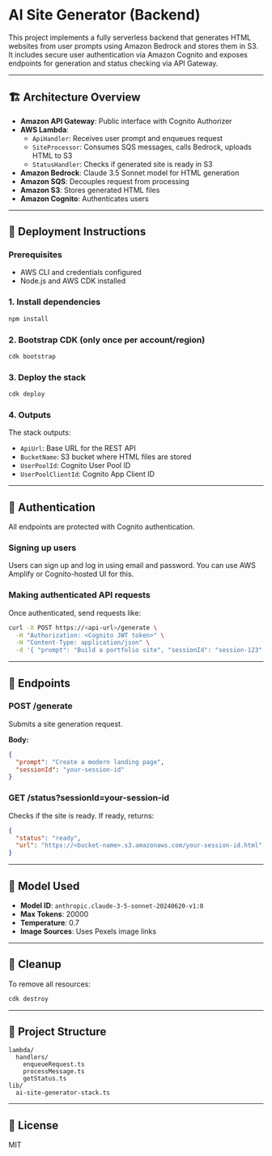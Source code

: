 
# AI Site Generator (Backend)

This project implements a fully serverless backend that generates HTML websites from user prompts using Amazon Bedrock and stores them in S3. It includes secure user authentication via Amazon Cognito and exposes endpoints for generation and status checking via API Gateway.

---

## 🏗️ Architecture Overview

- **Amazon API Gateway**: Public interface with Cognito Authorizer
- **AWS Lambda**:
  - `ApiHandler`: Receives user prompt and enqueues request
  - `SiteProcessor`: Consumes SQS messages, calls Bedrock, uploads HTML to S3
  - `StatusHandler`: Checks if generated site is ready in S3
- **Amazon Bedrock**: Claude 3.5 Sonnet model for HTML generation
- **Amazon SQS**: Decouples request from processing
- **Amazon S3**: Stores generated HTML files
- **Amazon Cognito**: Authenticates users

---

## 🚀 Deployment Instructions

### Prerequisites
- AWS CLI and credentials configured
- Node.js and AWS CDK installed

### 1. Install dependencies

```bash
npm install
```

### 2. Bootstrap CDK (only once per account/region)

```bash
cdk bootstrap
```

### 3. Deploy the stack

```bash
cdk deploy
```

### 4. Outputs

The stack outputs:
- `ApiUrl`: Base URL for the REST API
- `BucketName`: S3 bucket where HTML files are stored
- `UserPoolId`: Cognito User Pool ID
- `UserPoolClientId`: Cognito App Client ID

---

## 🔐 Authentication

All endpoints are protected with Cognito authentication.

### Signing up users

Users can sign up and log in using email and password. You can use AWS Amplify or Cognito-hosted UI for this.

### Making authenticated API requests

Once authenticated, send requests like:

```bash
curl -X POST https://<api-url>/generate \
  -H "Authorization: <Cognito JWT token>" \
  -H "Content-Type: application/json" \
  -d '{ "prompt": "Build a portfolio site", "sessionId": "session-123" }'
```

---

## 🧪 Endpoints

### POST /generate
Submits a site generation request.

**Body:**
```json
{
  "prompt": "Create a modern landing page",
  "sessionId": "your-session-id"
}
```

### GET /status?sessionId=your-session-id
Checks if the site is ready. If ready, returns:

```json
{
  "status": "ready",
  "url": "https://<bucket-name>.s3.amazonaws.com/your-session-id.html"
}
```

---

## 🧠 Model Used

- **Model ID**: `anthropic.claude-3-5-sonnet-20240620-v1:0`
- **Max Tokens**: 20000
- **Temperature**: 0.7
- **Image Sources**: Uses Pexels image links

---

## 🧼 Cleanup

To remove all resources:

```bash
cdk destroy
```

---

## 📂 Project Structure

```
lambda/
  handlers/
    enqueueRequest.ts
    processMessage.ts
    getStatus.ts
lib/
  ai-site-generator-stack.ts
```

---

## 📜 License

MIT
